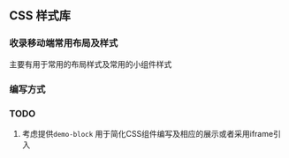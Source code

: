 ## CSS 样式库

### 收录移动端常用布局及样式

主要有用于常用的布局样式及常用的小组件样式

### 编写方式


### TODO

1. 考虑提供`demo-block` 用于简化CSS组件编写及相应的展示或者采用iframe引入
